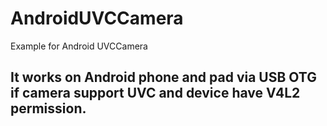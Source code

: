 # AndroidUVCCamera
Example for Android UVCCamera

## It works on Android phone and pad via USB OTG if camera support UVC and device have V4L2 permission.

